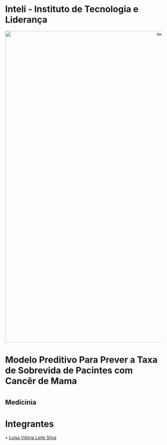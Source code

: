 # Inteli - Instituto de Tecnologia e Liderança
<a href="https://www.inteli.edu.br/"><center><img width="1000" alt="image" src="https://user-images.githubusercontent.com/99203030/192782980-4dd90a73-5fe4-4efe-91e1-e55c6ee0f383.png"></center></a>
# Modelo Preditivo Para Prever a Taxa de Sobrevida de Pacintes com Cancêr de Mama
# <h2>Medicinia</h2>
# Integrantes
&bull; <a href="https://www.linkedin.com/in/lu%C3%ADsa-vit%C3%B3ria-leite-silva-681443230/">Luísa Vitória Leite Silva</a>
